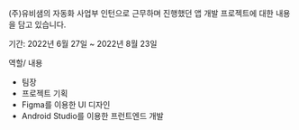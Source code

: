 (주)유비샘의 자동화 사업부 인턴으로 근무하며 진행했던 앱 개발 프로젝트에 대한 내용을 담고 있습니다. 

기간: 2022년 6월 27일 ~ 2022년 8월 23일

역할/ 내용
 * 팀장
 * 프로젝트 기획
 * Figma를 이용한 UI 디자인
 * Android Studio를 이용한 프런트엔드 개발
   
